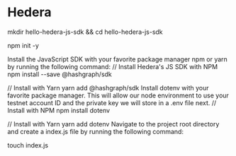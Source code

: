 # Hedera


mkdir hello-hedera-js-sdk && cd hello-hedera-js-sdk


npm init -y

Install the JavaScript SDK with your favorite package manager npm or yarn by running the following command:
// Install Hedera's JS SDK with NPM
npm install --save @hashgraph/sdk

// Install with Yarn
yarn add @hashgraph/sdk
Install dotenv with your favorite package manager. This will allow our node environment to use your testnet account ID and the private key we will store in a .env file next.
// Install with NPM
npm install dotenv

// Install with Yarn
yarn add dotenv
Navigate to the project root directory and create a index.js file by running the following command:

touch index.js

